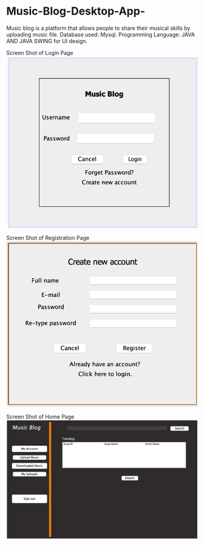 # Music-Blog-Desktop-App-
Music blog is a platform that allows people to share their musical skills by uploading music file. 
Database used: Mysql. 
Programming Language: JAVA AND JAVA SWING for UI design.

Screen Shot of Login Page
![](https://github.com/HasinSadique/Music-Blog-Desktop-App-/blob/main/images/LoginPage.png)

Screen Shot of Registration Page
![](https://github.com/HasinSadique/Music-Blog-Desktop-App-/blob/main/images/RegistrationPage.png)

Screen Shot of Home Page
![](https://github.com/HasinSadique/Music-Blog-Desktop-App-/blob/main/images/Homepage.png)
